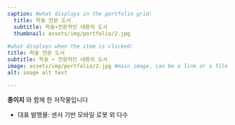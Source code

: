 ```yaml
---
caption: #what displays in the portfolio grid:
  title: 학술 전문 도서
  subtitle: 학술∙전문적인 내용의 도서
  thumbnail: assets/img/portfolio/2.jpg
  
#what displays when the item is clicked:
title: 학술 전문 도서
subtitle: 학술 ∙ 전문적인 내용의 도서
image: assets/img/portfolio/2.jpg #main image, can be a link or a file in assets/img/portfolio
alt: image alt text

---
```

**종이지** 와 함께 한 저작물입니다

- 대표 발행물: 센서 기반 모바일 로봇 외 다수

